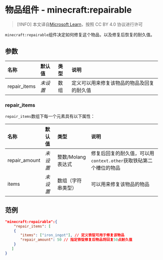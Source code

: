 # 物品组件 - minecraft:repairable
> [!INFO]
> 本文译自[Microsoft Learn](https://learn.microsoft.com/en-us/minecraft/creator/)，按照 CC BY 4.0 协议进行许可

    
`minecraft:repairable`组件决定如何修复这个物品，以及修复后恢复的耐久值。

## 参数

| 名称 | 默认值 | 类型 | 说明  |
|:----------|:----------|:----------|:----------|
| repair_items | *未设置* | 数组 | 定义可以用来修复该物品的物品及回复的耐久值 |

### repair_items
`repair_items`数组下每一个元素具有以下属性：

| 名称 | 默认值 | 类型 | 说明  |
|:----------|:----------|:----------|:----------|
| repair_amount | *未设置* | 整数/Molang表达式 | 修复后回复的耐久值，可以用`context.other`获取铁砧第二个槽位的物品 |
| items | *未设置* | 数组（字符串类型） | 可以用来修复该物品的物品 |

## 范例
```json
"minecraft:repairable":{
    "repair_items": [
    {
       "items": ["iron_ingot"], // 定义铁锭可用于修复该物品
       "repair_amount": 50 // 指定铁锭修复后物品将回复50点耐久值
    }
   ]
}
```
